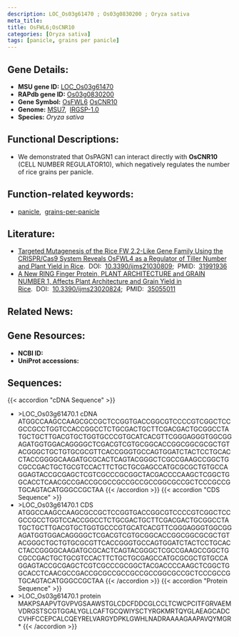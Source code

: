 ```yaml
---
description: LOC_Os03g61470 ; Os03g0830200 ; Oryza sativa
meta_title:
title: OsFWL6;OsCNR10
categories: [Oryza sativa]
tags: [panicle, grains per panicle]
---
```


## Gene Details:
- **MSU gene ID:** [LOC_Os03g61470](http://rice.uga.edu/cgi-bin/ORF_infopage.cgi?orf=LOC_Os03g61470)  
- **RAPdb gene ID:** [Os03g0830200](https://rapdb.dna.affrc.go.jp/locus/?name=Os03g0830200)  
- **Gene Symbol:** <u>OsFWL6</u>&nbsp;<u>OsCNR10</u>
- **Genome:**  [MSU7](http://rice.uga.edu/),&nbsp;&nbsp;[IRGSP-1.0](https://rapdb.dna.affrc.go.jp/download/irgsp1.html)
- **Species:** *Oryza sativa*

## Functional Descriptions:
   - We demonstrated that OsPAGN1 can interact directly with **OsCNR10** (CELL NUMBER REGULATOR10), which negatively regulates the number of rice grains per panicle.

## Function-related keywords:
   - [panicle](/tags/panicle/),&nbsp;&nbsp;[grains-per-panicle](/tags/grains-per-panicle/)

## Literature:
   - [Targeted Mutagenesis of the Rice FW 2.2-Like Gene Family Using the CRISPR/Cas9 System Reveals OsFWL4 as a Regulator of Tiller Number and Plant Yield in Rice](https://www.doi.org/10.3390/ijms21030809).&nbsp;&nbsp;DOI:&nbsp;&nbsp;[10.3390/ijms21030809](https://www.doi.org/10.3390/ijms21030809);&nbsp;&nbsp;PMID:&nbsp;&nbsp;[31991936](https://pubmed.ncbi.nlm.nih.gov/31991936/)
   - [A New RING Finger Protein, PLANT ARCHITECTURE and GRAIN NUMBER 1, Affects Plant Architecture and Grain Yield in Rice](https://www.doi.org/10.3390/ijms23020824).&nbsp;&nbsp;DOI:&nbsp;&nbsp;[10.3390/ijms23020824](https://www.doi.org/10.3390/ijms23020824);&nbsp;&nbsp;PMID:&nbsp;&nbsp;[35055011](https://pubmed.ncbi.nlm.nih.gov/35055011/)

## Related News:

## Gene Resources:
- **NCBI ID:**  []()
- **UniProt accessions:** [](https://www.uniprot.org/uniprotkb//entry)

## Sequences:
{{< accordion "cDNA Sequence" >}}
- \>LOC_Os03g61470.1 cDNA
ATGGCCAAGCCAAGCGCCGCTCCGGTGACCGGCGTCCCCGTCGGCTCCGCCGCCTGGTCCACCGGCCTCTGCGACTGCTTCGACGACTGCGGCCTATGCTGCTTGACGTGCTGGTGCCCGTGCATCACGTTCGGGAGGGTGGCGGAGATGGTGGACAGGGGCTCGACGTCGTGCGGCACCGGCGGCGCGCTGTACGGGCTGCTGTGCGCGTTCACCGGGTGCCAGTGGATCTACTCCTGCACCTACCGGGGCAAGATGCGCACTCAGTACGGGCTCGCCGAAGCCGGCTGCGCCGACTGCTGCGTCCACTTCTGCTGCGAGCCATGCGCGCTGTGCCAGGAGTACCGCGAGCTCGTCGCCCGCGGCTACGACCCCAAGCTCGGCTGGCACCTCAACGCCGACCGCGCCGCCGCCGCCGGCGCCGCTCCCGCCGTGCAGTACATGGGCCGCTAA
{{< /accordion >}}
{{< accordion "CDS Sequence" >}}
- \>LOC_Os03g61470.1 CDS
ATGGCCAAGCCAAGCGCCGCTCCGGTGACCGGCGTCCCCGTCGGCTCCGCCGCCTGGTCCACCGGCCTCTGCGACTGCTTCGACGACTGCGGCCTATGCTGCTTGACGTGCTGGTGCCCGTGCATCACGTTCGGGAGGGTGGCGGAGATGGTGGACAGGGGCTCGACGTCGTGCGGCACCGGCGGCGCGCTGTACGGGCTGCTGTGCGCGTTCACCGGGTGCCAGTGGATCTACTCCTGCACCTACCGGGGCAAGATGCGCACTCAGTACGGGCTCGCCGAAGCCGGCTGCGCCGACTGCTGCGTCCACTTCTGCTGCGAGCCATGCGCGCTGTGCCAGGAGTACCGCGAGCTCGTCGCCCGCGGCTACGACCCCAAGCTCGGCTGGCACCTCAACGCCGACCGCGCCGCCGCCGCCGGCGCCGCTCCCGCCGTGCAGTACATGGGCCGCTAA
{{< /accordion >}}
{{< accordion "Protein Sequence" >}}
- \>LOC_Os03g61470.1 protein
MAKPSAAPVTGVPVGSAAWSTGLCDCFDDCGLCCLTCWCPCITFGRVAEMVDRGSTSCGTGGALYGLLCAFTGCQWIYSCTYRGKMRTQYGLAEAGCADCCVHFCCEPCALCQEYRELVARGYDPKLGWHLNADRAAAAGAAPAVQYMGR*
{{< /accordion >}}
